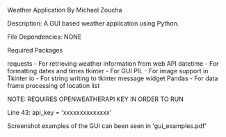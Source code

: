 Weather Application
By Michael Zoucha


Description: A GUI based weather application using Python.


File Dependencies: NONE


Required Packages

requests - For retrieving weather information from web API
datetime - For formatting dates and times
tkinter - For GUI
PIL - For image support in Tkinter
io - For string writing to tkinter message widget
Pandas - For data frame processing of location list


NOTE: REQUIRES OPENWEATHERAPI KEY IN ORDER TO RUN

Line 43:
api_key = 'xxxxxxxxxxxxxx'


Screenshot examples of the GUI can been seen in 'gui_examples.pdf'